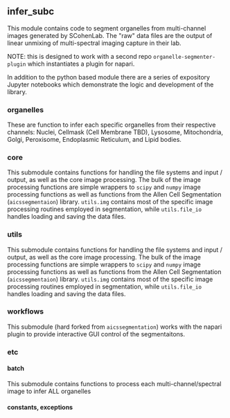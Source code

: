 #

## infer_subc

This module contains code to segment organelles from multi-channel images generated by SCohenLab.   The "raw" data files are the output of linear unmixing of multi-spectral imaging capture in their lab.

NOTE:  this is designed to work with a second repo `organelle-segmenter-plugin` which instantiates a plugin for napari.

In addition to the python based module there are a series of expository Jupyter notebooks which demonstrate the logic and development of the library.

### organelles
These are function to infer each specific organelles from their respective channels: Nuclei, Cellmask (Cell Membrane TBD), Lysosome, Mitochondria, Golgi, Peroxisome, Endoplasmic Reticulum, and Lipid bodies.

### core
This submodule contains functions for handling the file systems and input / output, as well as the core image processing.  The bulk of the image processing functions are simple wrappers to `scipy` and `numpy` image processing functions as well as functions from the Allen Cell Segmentation (`aicssegmentaion`) library.  `utils.img` contains most of the specific image processing routines employed in segmentation, while `utils.file_io` handles loading and saving the data files.

### utils
This submodule contains functions for handling the file systems and input / output, as well as the core image processing.  The bulk of the image processing functions are simple wrappers to `scipy` and `numpy` image processing functions as well as functions from the Allen Cell Segmentation (`aicssegmentaion`) library.  `utils.img` contains most of the specific image processing routines employed in segmentation, while `utils.file_io` handles loading and saving the data files.

### workflows
This submodule (hard forked from `aicssegmentation`) works with the napari plugin to provide interactive GUI control of the segmentaitons.


### etc
#### batch
This submodule contains functions to process each multi-channel/spectral image to infer ALL organelles

#### constants, exceptions
